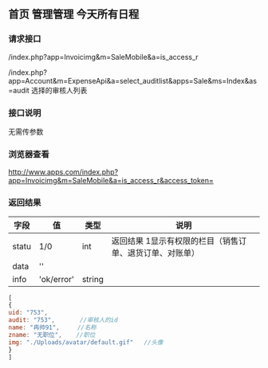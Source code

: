 ## 首页 管理管理 今天所有日程
### **请求接口**
/index.php?app=Invoicimg&m=SaleMobile&a=is_access_r

/index.php?app=Account&m=ExpenseApi&a=select_auditlist&apps=Sale&ms=Index&as=audit 选择的审核人列表

### **接口说明**
无需传参数


### **浏览器查看**
http://www.apps.com/index.php?app=Invoicimg&m=SaleMobile&a=is_access_r&access_token=




### **返回结果**
|字段       |值             |类型    |说明           |
| --------- |--------      |--------|--------       |
|statu      |1/0 | int   |返回结果 1显示有权限的栏目（销售订单、退货订单、对账单）        |
|data       |  ''  |       | |
|info       | 'ok/error' | string |   |

``` javascript
[
{
uid: "753",
audit: "753",       //审核人的id
name: "冉帅91",     //名称
zname: "无职位",    //职位
img: "./Uploads/avatar/default.gif"   //头像
}
]
